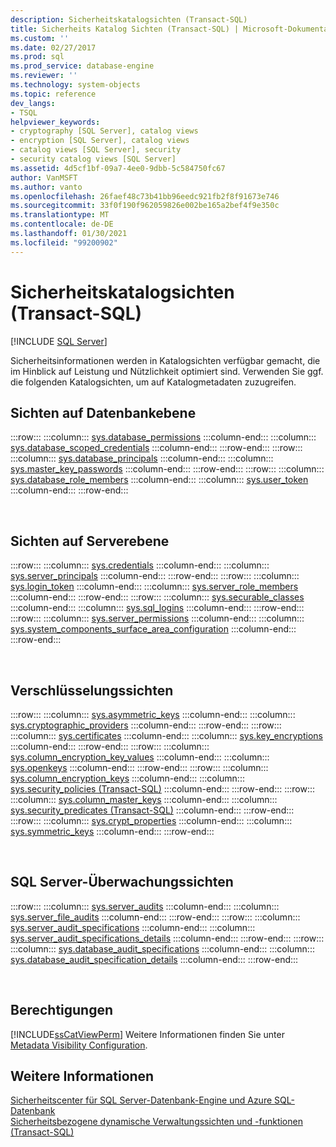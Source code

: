 ```yaml
---
description: Sicherheitskatalogsichten (Transact-SQL)
title: Sicherheits Katalog Sichten (Transact-SQL) | Microsoft-Dokumentation
ms.custom: ''
ms.date: 02/27/2017
ms.prod: sql
ms.prod_service: database-engine
ms.reviewer: ''
ms.technology: system-objects
ms.topic: reference
dev_langs:
- TSQL
helpviewer_keywords:
- cryptography [SQL Server], catalog views
- encryption [SQL Server], catalog views
- catalog views [SQL Server], security
- security catalog views [SQL Server]
ms.assetid: 4d5cf1bf-09a7-4ee0-9dbb-5c584750fc67
author: VanMSFT
ms.author: vanto
ms.openlocfilehash: 26faef48c73b41bb96eedc921fb2f8f91673e746
ms.sourcegitcommit: 33f0f190f962059826e002be165a2bef4f9e350c
ms.translationtype: MT
ms.contentlocale: de-DE
ms.lasthandoff: 01/30/2021
ms.locfileid: "99200902"
---
```

# <a name="security-catalog-views-transact-sql"></a>Sicherheitskatalogsichten (Transact-SQL)
[!INCLUDE [SQL Server](../../includes/applies-to-version/sqlserver.md)]

  Sicherheitsinformationen werden in Katalogsichten verfügbar gemacht, die im Hinblick auf Leistung und Nützlichkeit optimiert sind. Verwenden Sie ggf. die folgenden Katalogsichten, um auf Katalogmetadaten zuzugreifen.  
  
## <a name="database-level-views"></a>Sichten auf Datenbankebene   
  
:::row:::
    :::column:::
        [sys.database_permissions](../../relational-databases/system-catalog-views/sys-database-permissions-transact-sql.md)
    :::column-end:::
    :::column:::
        [sys.database_scoped_credentials](../../relational-databases/system-catalog-views/sys-database-scoped-credentials-transact-sql.md)
    :::column-end:::
:::row-end:::
:::row:::
    :::column:::
        [sys.database_principals](../../relational-databases/system-catalog-views/sys-database-principals-transact-sql.md)
    :::column-end:::
    :::column:::
        [sys.master_key_passwords](../../relational-databases/system-catalog-views/sys-master-key-passwords-transact-sql.md)
    :::column-end:::
:::row-end:::
:::row:::
    :::column:::
        [sys.database_role_members](../../relational-databases/system-catalog-views/sys-database-role-members-transact-sql.md)
    :::column-end:::
    :::column:::
        [sys.user_token](../../relational-databases/system-catalog-views/sys-user-token-transact-sql.md)
    :::column-end:::
:::row-end:::

&nbsp;

## <a name="server-level-views"></a>Sichten auf Serverebene  

:::row:::
    :::column:::
        [sys.credentials](../../relational-databases/system-catalog-views/sys-credentials-transact-sql.md)
    :::column-end:::
    :::column:::
        [sys.server_principals](../../relational-databases/system-catalog-views/sys-server-principals-transact-sql.md)
    :::column-end:::
:::row-end:::
:::row:::
    :::column:::
        [sys.login_token](../../relational-databases/system-catalog-views/sys-login-token-transact-sql.md)
    :::column-end:::
    :::column:::
        [sys.server_role_members](../../relational-databases/system-catalog-views/sys-server-role-members-transact-sql.md)
    :::column-end:::
:::row-end:::
:::row:::
    :::column:::
        [sys.securable_classes](../../relational-databases/system-catalog-views/sys-securable-classes-transact-sql.md)
    :::column-end:::
    :::column:::
        [sys.sql_logins](../../relational-databases/system-catalog-views/sys-sql-logins-transact-sql.md)
    :::column-end:::
:::row-end:::
:::row:::
    :::column:::
        [sys.server_permissions](../../relational-databases/system-catalog-views/sys-server-permissions-transact-sql.md)
    :::column-end:::
    :::column:::
        [sys.system_components_surface_area_configuration](../../relational-databases/system-catalog-views/sys-system-components-surface-area-configuration-transact-sql.md)
    :::column-end:::
:::row-end:::

&nbsp;
  
## <a name="encryption-views"></a>Verschlüsselungssichten  
  
:::row:::
    :::column:::
        [sys.asymmetric_keys](../../relational-databases/system-catalog-views/sys-asymmetric-keys-transact-sql.md)
    :::column-end:::
    :::column:::
        [sys.cryptographic_providers](../../relational-databases/system-catalog-views/sys-cryptographic-providers-transact-sql.md)
    :::column-end:::
:::row-end:::
:::row:::
    :::column:::
        [sys.certificates](../../relational-databases/system-catalog-views/sys-certificates-transact-sql.md)
    :::column-end:::
    :::column:::
        [sys.key_encryptions](../../relational-databases/system-catalog-views/sys-key-encryptions-transact-sql.md)
    :::column-end:::
:::row-end:::
:::row:::
    :::column:::
        [sys.column_encryption_key_values](../../relational-databases/system-catalog-views/sys-column-encryption-key-values-transact-sql.md)
    :::column-end:::
    :::column:::
        [sys.openkeys](../../relational-databases/system-catalog-views/sys-openkeys-transact-sql.md)
    :::column-end:::
:::row-end:::
:::row:::
    :::column:::
        [sys.column_encryption_keys](../../relational-databases/system-catalog-views/sys-column-encryption-keys-transact-sql.md)
    :::column-end:::
    :::column:::
        [sys.security_policies &#40;Transact-SQL&#41;](../../relational-databases/system-catalog-views/sys-security-policies-transact-sql.md)
    :::column-end:::
:::row-end:::
:::row:::
    :::column:::
        [sys.column_master_keys](../../relational-databases/system-catalog-views/sys-column-master-keys-transact-sql.md)
    :::column-end:::
    :::column:::
        [sys.security_predicates &#40;Transact-SQL&#41;](../../relational-databases/system-catalog-views/sys-security-predicates-transact-sql.md)
    :::column-end:::
:::row-end:::
:::row:::
    :::column:::
        [sys.crypt_properties](../../relational-databases/system-catalog-views/sys-crypt-properties-transact-sql.md)
    :::column-end:::
    :::column:::
        [sys.symmetric_keys](../../relational-databases/system-catalog-views/sys-symmetric-keys-transact-sql.md)
    :::column-end:::
:::row-end:::

&nbsp;

## <a name="sql-server-audit-views"></a>SQL Server-Überwachungssichten  
  
:::row:::
    :::column:::
        [sys.server_audits](../../relational-databases/system-catalog-views/sys-server-audits-transact-sql.md)
    :::column-end:::
    :::column:::
        [sys.server_file_audits](../../relational-databases/system-catalog-views/sys-server-file-audits-transact-sql.md)
    :::column-end:::
:::row-end:::
:::row:::
    :::column:::
        [sys.server_audit_specifications](../../relational-databases/system-catalog-views/sys-server-audit-specifications-transact-sql.md)
    :::column-end:::
    :::column:::
        [sys.server_audit_specifications_details](../../relational-databases/system-catalog-views/sys-server-audit-specification-details-transact-sql.md)
    :::column-end:::
:::row-end:::
:::row:::
    :::column:::
        [sys.database_audit_specifications](../../relational-databases/system-catalog-views/sys-database-audit-specifications-transact-sql.md)
    :::column-end:::
    :::column:::
        [sys.database_audit_specification_details](../../relational-databases/system-catalog-views/sys-database-audit-specification-details-transact-sql.md)
    :::column-end:::
:::row-end:::

&nbsp;

## <a name="permissions"></a>Berechtigungen  
 [!INCLUDE[ssCatViewPerm](../../includes/sscatviewperm-md.md)] Weitere Informationen finden Sie unter [Metadata Visibility Configuration](../../relational-databases/security/metadata-visibility-configuration.md).  
  
## <a name="see-also"></a>Weitere Informationen  
 [Sicherheitscenter für SQL Server-Datenbank-Engine und Azure SQL-Datenbank](../../relational-databases/security/security-center-for-sql-server-database-engine-and-azure-sql-database.md)   
 [Sicherheitsbezogene dynamische Verwaltungssichten und -funktionen &#40;Transact-SQL&#41;](../../relational-databases/system-dynamic-management-views/security-related-dynamic-management-views-and-functions-transact-sql.md)  
  
  
